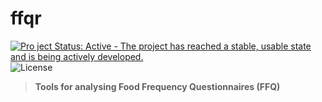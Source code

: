 # ffqr
[![Pro
ject Status: Active - The project has reached a stable, usable state and is being actively developed.](http://www.repostatus.org/badges/latest/active.svg)](http://www.repostatus.org/#active) ![License](https://img.shields.io/badge/license-GNU%20GPL%20v3.0-blue.svg "GNU GPL v3.0")

>__Tools for analysing Food Frequency Questionnaires (FFQ)__
